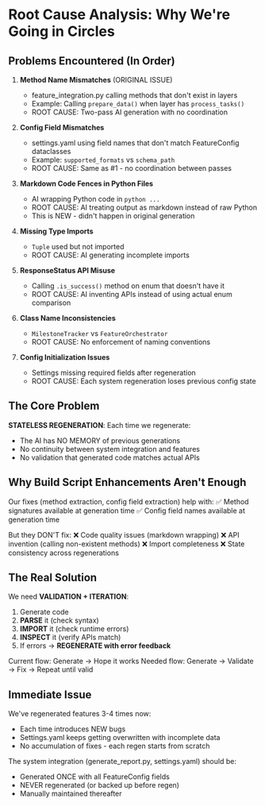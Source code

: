 # Root Cause Analysis: Why We're Going in Circles

## Problems Encountered (In Order)

1. **Method Name Mismatches** (ORIGINAL ISSUE)
   - feature_integration.py calling methods that don't exist in layers
   - Example: Calling `prepare_data()` when layer has `process_tasks()`
   - ROOT CAUSE: Two-pass AI generation with no coordination

2. **Config Field Mismatches** 
   - settings.yaml using field names that don't match FeatureConfig dataclasses
   - Example: `supported_formats` vs `schema_path`
   - ROOT CAUSE: Same as #1 - no coordination between passes

3. **Markdown Code Fences in Python Files**
   - AI wrapping Python code in ```python ... ```
   - ROOT CAUSE: AI treating output as markdown instead of raw Python
   - This is NEW - didn't happen in original generation

4. **Missing Type Imports**
   - `Tuple` used but not imported
   - ROOT CAUSE: AI generating incomplete imports

5. **ResponseStatus API Misuse**
   - Calling `.is_success()` method on enum that doesn't have it
   - ROOT CAUSE: AI inventing APIs instead of using actual enum comparison

6. **Class Name Inconsistencies**
   - `MilestoneTracker` vs `FeatureOrchestrator`
   - ROOT CAUSE: No enforcement of naming conventions

7. **Config Initialization Issues**
   - Settings missing required fields after regeneration
   - ROOT CAUSE: Each system regeneration loses previous config state

## The Core Problem

**STATELESS REGENERATION**: Each time we regenerate:
- The AI has NO MEMORY of previous generations
- No continuity between system integration and features
- No validation that generated code matches actual APIs

## Why Build Script Enhancements Aren't Enough

Our fixes (method extraction, config field extraction) help with:
✅ Method signatures available at generation time
✅ Config field names available at generation time

But they DON'T fix:
❌ Code quality issues (markdown wrapping)
❌ API invention (calling non-existent methods)
❌ Import completeness
❌ State consistency across regenerations

## The Real Solution

We need **VALIDATION + ITERATION**:

1. Generate code
2. **PARSE** it (check syntax)
3. **IMPORT** it (check runtime errors)
4. **INSPECT** it (verify APIs match)
5. If errors → **REGENERATE with error feedback**

Current flow: Generate → Hope it works
Needed flow: Generate → Validate → Fix → Repeat until valid

## Immediate Issue

We've regenerated features 3-4 times now:
- Each time introduces NEW bugs
- Settings.yaml keeps getting overwritten with incomplete data
- No accumulation of fixes - each regen starts from scratch

The system integration (generate_report.py, settings.yaml) should be:
- Generated ONCE with all FeatureConfig fields
- NEVER regenerated (or backed up before regen)
- Manually maintained thereafter

